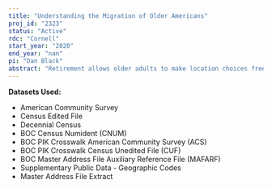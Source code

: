 ```yaml
---
title: "Understanding the Migration of Older Americans"
proj_id: "2323"
status: "Active"
rdc: "Cornell"
start_year: "2020"
end_year: "nan"
pi: "Dan Black"
abstract: "Retirement allows older adults to make location choices free from labor market implications. Prior research explores how financial resources affect migration choices and suggests that one motivation in particular applies to wealthier Americans - estate taxes. Due to the elimination of a tax credit in 2005 that allowed a dollar for dollar reduction in an individual's federal tax liability in the amount of that individual's state-level estate tax, enormous effective variation now exists in estate tax rates across the states that levy estate taxes. This research will use microdata from the U.S. Census Bureau to compare long- versus short-term state-to-state migration flows for older Americans, including return or circular migration. In particular, the research will provide an increased understanding of how state-levied estate taxes affect these migration patterns."
---
```


**Datasets Used:**

  - American Community Survey 
  - Census Edited File 
  - Decennial Census 
  - BOC Census Numident (CNUM) 
  - BOC PIK Crosswalk American Community Survey (ACS) 
  - BOC PIK Crosswalk Census Unedited File (CUF) 
  - BOC Master Address File Auxiliary Reference File (MAFARF) 
  - Supplementary Public Data - Geographic Codes 
  - Master Address File Extract 

